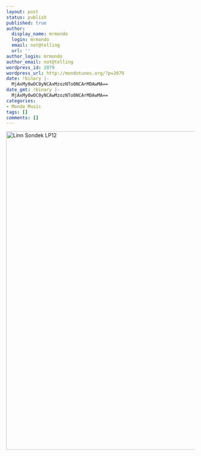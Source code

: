 ```yaml
---
layout: post
status: publish
published: true
author:
  display_name: mrmondo
  login: mrmondo
  email: not@telling
  url: ''
author_login: mrmondo
author_email: not@telling
wordpress_id: 2079
wordpress_url: http://mondotunes.org/?p=2079
date: !binary |-
  MjAxMy0wOC0yNCAxMzozNTo0NCArMDAwMA==
date_gmt: !binary |-
  MjAxMy0wOC0yNCAwMzozNTo0NCArMDAwMA==
categories:
- Mondo Music
tags: []
comments: []
---
```

<img class="aligncenter size-full wp-image-2080" alt="Linn Sondek LP12" src="http://mondotunes.org/wp-content/uploads/2013/08/20130824-DSCF1271.jpg" width="1280" height="850" />
